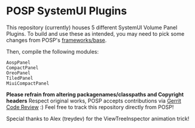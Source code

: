 # POSP SystemUI Plugins

This repository (currently) houses 5 different SystemUI Volume Panel Plugins.
To build and use these as intended, you may need to pick some changes from POSP's [frameworks/base](https://github.com/PotatoProject/frameworks_base).

Then, compile the following modules:
```
AospPanel
CompactPanel
OreoPanel
TiledPanel
MiuiCompactPanel
```

**Please refrain from altering packagenames/classpaths and Copyright headers**
Respect original works, POSP accepts contributions via [Gerrit Code Review](review.potatoproject.co) :)
Feel free to track this repository directly from POSP!

Special thanks to Alex (treydev) for the ViewTreeInspector animation trick!
